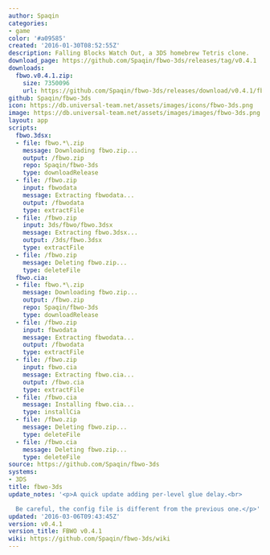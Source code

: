 ```yaml
---
author: Spaqin
categories:
- game
color: '#a09585'
created: '2016-01-30T08:52:55Z'
description: Falling Blocks Watch Out, a 3DS homebrew Tetris clone.
download_page: https://github.com/Spaqin/fbwo-3ds/releases/tag/v0.4.1
downloads:
  fbwo.v0.4.1.zip:
    size: 7350096
    url: https://github.com/Spaqin/fbwo-3ds/releases/download/v0.4.1/fbwo.v0.4.1.zip
github: Spaqin/fbwo-3ds
icon: https://db.universal-team.net/assets/images/icons/fbwo-3ds.png
image: https://db.universal-team.net/assets/images/images/fbwo-3ds.png
layout: app
scripts:
  fbwo.3dsx:
  - file: fbwo.*\.zip
    message: Downloading fbwo.zip...
    output: /fbwo.zip
    repo: Spaqin/fbwo-3ds
    type: downloadRelease
  - file: /fbwo.zip
    input: fbwodata
    message: Extracting fbwodata...
    output: /fbwodata
    type: extractFile
  - file: /fbwo.zip
    input: 3ds/fbwo/fbwo.3dsx
    message: Extracting fbwo.3dsx...
    output: /3ds/fbwo.3dsx
    type: extractFile
  - file: /fbwo.zip
    message: Deleting fbwo.zip...
    type: deleteFile
  fbwo.cia:
  - file: fbwo.*\.zip
    message: Downloading fbwo.zip...
    output: /fbwo.zip
    repo: Spaqin/fbwo-3ds
    type: downloadRelease
  - file: /fbwo.zip
    input: fbwodata
    message: Extracting fbwodata...
    output: /fbwodata
    type: extractFile
  - file: /fbwo.zip
    input: fbwo.cia
    message: Extracting fbwo.cia...
    output: /fbwo.cia
    type: extractFile
  - file: /fbwo.cia
    message: Installing fbwo.cia...
    type: installCia
  - file: /fbwo.zip
    message: Deleting fbwo.zip...
    type: deleteFile
  - file: /fbwo.cia
    message: Deleting fbwo.zip...
    type: deleteFile
source: https://github.com/Spaqin/fbwo-3ds
systems:
- 3DS
title: fbwo-3ds
update_notes: '<p>A quick update adding per-level glue delay.<br>

  Be careful, the config file is different from the previous one.</p>'
updated: '2016-03-06T09:43:45Z'
version: v0.4.1
version_title: FBWO v0.4.1
wiki: https://github.com/Spaqin/fbwo-3ds/wiki
---
```


